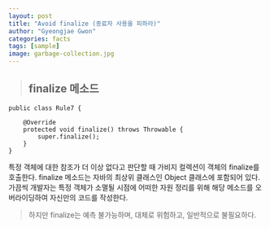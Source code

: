 ```yaml
---
layout: post
title: "Avoid finalize (종료자 사용을 피하라)"
author: "Gyeongjae Gwon"
categories: facts
tags: [sample]
image: garbage-collection.jpg
---
```


> ## finalize 메소드

<pre class="line-numbers"><code class="language-java" data-start="1">public class Rule7 {

	@Override
	protected void finalize() throws Throwable {
		super.finalize();
	}
}
</code></pre>


특정 객체에 대한 참조가 더 이상 없다고 판단할 때 가비지 컬렉션이 객체의 finalize를 호출한다.
finalize 메소드는 자바의 최상위 클래스인 Object 클래스에 포함되어 있다. 
가끔씩 개발자는 특정 객체가 소멸될 시점에 어떠한 자원 정리를 위해 해당 메소드를 오버라이딩하여 자신만의 코드를 작성한다.


> 하지만 finalize는 예측 불가능하며, 대체로 위험하고, 일반적으로 불필요하다.

